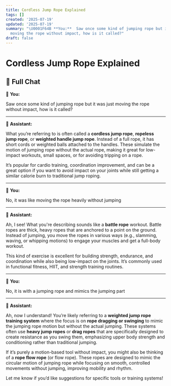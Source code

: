 ```yaml
---
title: Cordless Jump Rope Explained
tags: []
created: '2025-07-19'
updated: '2025-07-19'
summary: "\U0001F64B **You:**  Saw once some kind of jumping rope but it was just
  moving the rope without impact, how is it called?"
draft: false
---
```


# Cordless Jump Rope Explained

## 🧠 Full Chat

🙋 **You:**

Saw once some kind of jumping rope but it was just moving the rope without impact, how is it called?

---

🤖 **Assistant:**

What you’re referring to is often called a **cordless jump rope**, **ropeless jump rope**, or **weighted handle jump rope**. Instead of a full rope, it has short cords or weighted balls attached to the handles. These simulate the motion of jumping rope without the actual rope, making it great for low-impact workouts, small spaces, or for avoiding tripping on a rope.

It’s popular for cardio training, coordination improvement, and can be a great option if you want to avoid impact on your joints while still getting a similar calorie burn to traditional jump roping.

---

🙋 **You:**

No, it was like moving the rope heavily without jumping

---

🤖 **Assistant:**

Ah, I see! What you're describing sounds like a **battle rope** workout. Battle ropes are thick, heavy ropes that are anchored to a point on the ground. Instead of jumping, you move the ropes in various ways (e.g., slamming, waving, or whipping motions) to engage your muscles and get a full-body workout. 

This kind of exercise is excellent for building strength, endurance, and coordination while also being low-impact on the joints. It’s commonly used in functional fitness, HIIT, and strength training routines.

---

🙋 **You:**

No, it is with a jumping rope and mimics the jumping part

---

🤖 **Assistant:**

Ah, now I understand! You’re likely referring to a **weighted jump rope training system** where the focus is on **rope dragging or swinging** to mimic the jumping rope motion but without the actual jumping. These systems often use **heavy jump ropes** or **drag ropes** that are specifically designed to create resistance as you swing them, emphasizing upper body strength and conditioning rather than traditional jumping.

If it’s purely a motion-based tool without impact, you might also be thinking of a **rope flow rope** (or flow rope). These ropes are designed to mimic the circular motion of jumping rope while focusing on smooth, controlled movements without jumping, improving mobility and rhythm. 

Let me know if you’d like suggestions for specific tools or training systems!